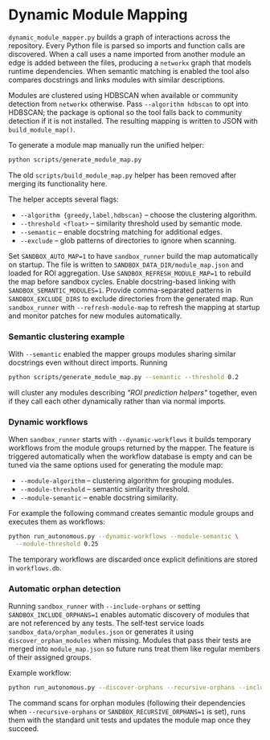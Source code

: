 # Dynamic Module Mapping

`dynamic_module_mapper.py` builds a graph of interactions across the repository.
Every Python file is parsed so imports and function calls are discovered. When a
call uses a name imported from another module an edge is added between the
files, producing a `networkx` graph that models runtime dependencies. When
semantic matching is enabled the tool also compares docstrings and links modules
with similar descriptions.

Modules are clustered using HDBSCAN when available or community detection from
`networkx` otherwise. Pass `--algorithm hdbscan` to opt into HDBSCAN; the
package is optional so the tool falls back to community detection if it is not
installed. The resulting mapping is written to JSON with `build_module_map()`.

To generate a module map manually run the unified helper:

```bash
python scripts/generate_module_map.py
```

The old `scripts/build_module_map.py` helper has been removed after merging
its functionality here.

The helper accepts several flags:

- `--algorithm {greedy,label,hdbscan}` – choose the clustering algorithm.
- `--threshold <float>` – similarity threshold used by semantic mode.
- `--semantic` – enable docstring matching for additional edges.
- `--exclude` – glob patterns of directories to ignore when scanning.

Set `SANDBOX_AUTO_MAP=1` to have `sandbox_runner` build the map
automatically on startup. The file is written to
`SANDBOX_DATA_DIR/module_map.json` and loaded for ROI aggregation. Use
`SANDBOX_REFRESH_MODULE_MAP=1` to rebuild the map before sandbox cycles.
Enable docstring-based linking with `SANDBOX_SEMANTIC_MODULES=1`.
Provide comma-separated patterns in `SANDBOX_EXCLUDE_DIRS` to exclude
directories from the generated map.
Run `sandbox_runner` with `--refresh-module-map` to refresh the mapping at
startup and monitor patches for new modules automatically.

### Semantic clustering example

With `--semantic` enabled the mapper groups modules sharing similar docstrings
even without direct imports. Running

```bash
python scripts/generate_module_map.py --semantic --threshold 0.2
```

will cluster any modules describing *"ROI prediction helpers"* together, even
if they call each other dynamically rather than via normal imports.

### Dynamic workflows

When `sandbox_runner` starts with `--dynamic-workflows` it builds
temporary workflows from the module groups returned by the mapper. The
feature is triggered automatically when the workflow database is empty
and can be tuned via the same options used for generating the module
map:

- `--module-algorithm` – clustering algorithm for grouping modules.
- `--module-threshold` – semantic similarity threshold.
- `--module-semantic` – enable docstring similarity.

For example the following command creates semantic module groups and
executes them as workflows:

```bash
python run_autonomous.py --dynamic-workflows --module-semantic \
  --module-threshold 0.25
```

The temporary workflows are discarded once explicit definitions are
stored in `workflows.db`.

### Automatic orphan detection

Running `sandbox_runner` with `--include-orphans` or setting
`SANDBOX_INCLUDE_ORPHANS=1` enables automatic discovery of modules that are not
referenced by any tests. The self‑test service loads
`sandbox_data/orphan_modules.json` or generates it using
`discover_orphan_modules` when missing. Modules that pass their tests are
merged into `module_map.json` so future runs treat them like regular members of
their assigned groups.

Example workflow:

```bash
python run_autonomous.py --discover-orphans --recursive-orphans --include-orphans
```

The command scans for orphan modules (following their dependencies when
`--recursive-orphans` or `SANDBOX_RECURSIVE_ORPHANS=1` is set), runs them with
the standard unit tests and updates the module map once they succeed.

